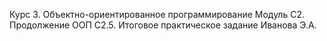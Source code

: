 Курс  3. Объектно-ориентированное программирование  Модуль C2. Продолжение ООП  C2.5.
Итоговое практическое задание Иванова Э.А.
